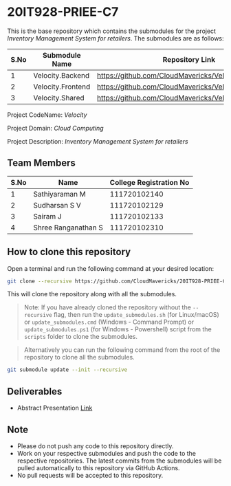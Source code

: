 # 20IT928-PRIEE-C7

This is the base repository which contains the submodules for the project _Inventory Management System for retailers_. The submodules are as follows:

| S.No | Submodule Name    | Repository Link                                         |
|------|-------------------|---------------------------------------------------------|
| 1    | Velocity.Backend  | https://github.com/CloudMavericks/Velocity.Backend.git  |
| 2    | Velocity.Frontend | https://github.com/CloudMavericks/Velocity.Frontend.git |
| 3    | Velocity.Shared   | https://github.com/CloudMavericks/Velocity.Shared.git   |

Project CodeName: _Velocity_

Project Domain: _Cloud Computing_

Project Description: _Inventory Management System for retailers_

## Team Members

| S.No | Name                | College Registration No |
|------|---------------------|-------------------------| 
| 1    | Sathiyaraman M      | 111720102140            |
| 2    | Sudharsan S V       | 111720102129            |
| 3    | Sairam J            | 111720102133            |
| 4    | Shree Ranganathan S | 111720102310            |


## How to clone this repository

Open a terminal and run the following command at your desired location:

```bash
git clone --recursive https://github.com/CloudMavericks/20IT928-PRIEE-C7.git
```

This will clone the repository along with all the submodules.

> Note: If you have already cloned the repository without the `--recursive` flag, then run the `update_submodules.sh` (for Linux/macOS) or `update_submodules.cmd` (Windows - Command Prompt) or `update_submodules.ps1` (for Windows - Powershell) script from the `scripts` folder to clone the submodules. 

> Alternatively you can run the following command from the root of the repository to clone all the submodules.
```bash
git submodule update --init --recursive
```

## Deliverables

- Abstract Presentation [Link](files/PRIEE_Abstract.pdf)

## Note

- Please do not push any code to this repository directly.
- Work on your respective submodules and push the code to the respective repositories. The latest commits from the submodules will be pulled automatically to this repository via GitHub Actions.
- No pull requests will be accepted to this repository.